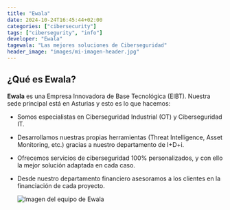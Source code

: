 ```yaml
---
title: "Ewala"
date: 2024-10-24T16:45:44+02:00
categories: ["cibersecurity"]
tags: ["cibersegurity", "info"]
developer: "Ewala"
tagewala: "Las mejores soluciones de Ciberseguridad"
header_image: "images/mi-imagen-header.jpg"
---
```

## ¿Qué es Ewala?

**Ewala** es una Empresa Innovadora de Base Tecnológica (EIBT). Nuestra sede principal está en Asturias y esto es lo que hacemos:

* Somos especialistas en Ciberseguridad Industrial (OT) y Ciberseguridad IT.
* Desarrollamos nuestras propias herramientas (Threat Intelligence, Asset Monitoring, etc.) gracias a nuestro departamento de I+D+i.
* Ofrecemos servicios de ciberseguridad 100% personalizados, y con ello la mejor solución adaptada en cada caso.
* Desde nuestro departamento financiero asesoramos a los clientes en la financiación de cada proyecto.

  ![Imagen del equipo de Ewala](https://ewalait.github.io/blogewala/images/ewala_equipo.png)
